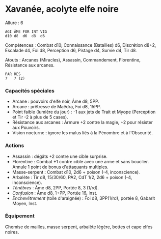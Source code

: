 # Xavanée, acolyte elfe noire

Allure : 6

	AGI	ÂME	FOR	INT	VIG
	d10	d8	d6	d8	d6

Compétences : Combat d10, Connaissance (Batailles) d6, Discrétion d8+2, Escalade d4, Foi d8, Perception d6, Pistage d4, Survie d4, Tir d8.

Atouts : Arcanes (Miracles), Assassin, Commandement, Florentine, Résistance aux arcanes.

	PAR	RES
	7	7 (2)

### Capacités spéciales
- Arcane : pouvoirs d'elfe noir, Âme d8, 5PP.
- Arcane : prêtresse de Maëdra, Foi d8, 15PP.
- Point faible (lumière du jour) : -1 aux jets de Trait et Myope (Perception et Tir -2 à plus de 5 cases).
- Résistance aux arcanes : Armure +2 contre la magie, +2 pour résister aux Pouvoirs.
- Vision nocturne : ignore les malus liés à la Pénombre et à l'Obscurité.

### Actions
- Assassin : dégâts +2 contre une cible surprise.
- Florentine : Combat +1 contre cible avec une arme et sans bouclier. Annule 1 point de bonus d'attaquants multiples.
- Masse-serpent : Combat d10, 2d6 + poison (-4, inconscience).
- Arbalète : Tir d8, 15/30/60, PA2, CdT 1/2, 2d6 + poison (-4, inconscience).
- _Ténèbres_ : Âme d8, 2PP, Portée 8, 3 (1/rd).
- _Confusion_ : Âme d8, 1+PP, Portée 16, Inst.
- _Enchevêtrement_ (toile d'araignée) : Foi d8, 3PP(1/rd), portée 8, Gabarit Moyen, Inst.

### Équipement
Chemise de mailles, masse serpent, arbalète légère, bottes et cape elfes noires.
